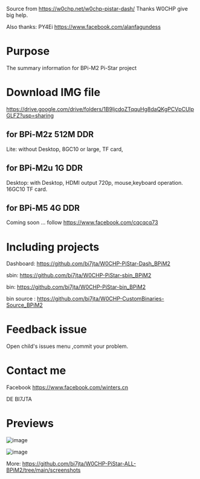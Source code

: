 Source from https://w0chp.net/w0chp-pistar-dash/ Thanks W0CHP give big help.

Also thanks: PY4Ei https://www.facebook.com/alanfagundess

# Purpose
The summary information for BPi-M2 Pi-Star project

# Download IMG file
https://drive.google.com/drive/folders/1B9ljcdoZTqquHg8daQKgPCVpCUlpGLFZ?usp=sharing

## for BPi-M2z 512M DDR
Lite: without Desktop, 8GC10 or large, TF card,

## for BPi-M2u 1G DDR
Desktop: with Desktop, HDMI output 720p, mouse,keyboard operation. 16GC10 TF card.


## for BPi-M5 4G DDR
Coming soon ...  follow https://www.facebook.com/cqcqcq73


# Including projects
Dashboard: https://github.com/bi7jta/W0CHP-PiStar-Dash_BPiM2

sbin: https://github.com/bi7jta/W0CHP-PiStar-sbin_BPiM2

bin: https://github.com/bi7jta/W0CHP-PiStar-bin_BPiM2

bin source : https://github.com/bi7jta/W0CHP-CustomBinaries-Source_BPiM2

# Feedback issue
Open child's issues menu ,commit your problem.
 

# Contact me
Facebook https://www.facebook.com/winters.cn

DE BI7JTA


# Previews

![image](https://github.com/bi7jta/W0CHP-PiStar-ALL-BPiM2/blob/main/screenshots/MMDVM-Pod-list-M2u-M2z.jpeg)

![image](https://github.com/bi7jta/W0CHP-PiStar-ALL-BPiM2/blob/main/screenshots/3D-7inch-BPi-M2u-HDMI.jpeg)

More: https://github.com/bi7jta/W0CHP-PiStar-ALL-BPiM2/tree/main/screenshots

